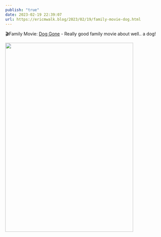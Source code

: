 ```yaml
---
publish: "true"
date: 2023-02-19 22:39:07
url: https://ericmwalk.blog/2023/02/19/family-movie-dog.html
---
```


🎬Family Movie: [Dog Gone](https://m.imdb.com/title/tt15334430/) - Really good family movie about well.. a dog!



<img src="uploads/2023/4a627904d8.jpg" width="405" height="600" alt="">